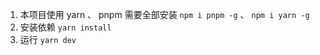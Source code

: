 1. 本项目使用 yarn 、 pnpm 需要全部安装 `npm i pnpm -g` 、 `npm i yarn -g`
2. 安装依赖 `yarn install`
3. 运行 `yarn dev`
